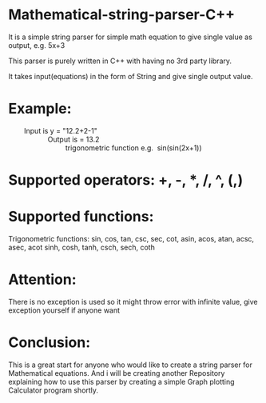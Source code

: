 # Mathematical-string-parser-C++
It is a simple string parser for simple math equation to give single value as output, e.g. 5x+3

This parser is purely written in C++ with having no 3rd party library. 

It takes input(equations) in the form of String and give single output value. 

# Example:
         Input is y = "12.2+2-1"                                                                                               
         Output is = 13.2                                                                                                              trigonometric function e.g.  sin(sin(2x+1))
         
# Supported operators: +, -, *, /, ^, (,) 

# Supported functions: 
Trigonometric functions: sin, cos, tan, csc, sec, cot, asin, acos, atan, acsc, asec, acot sinh, cosh, tanh, csch, sech, coth
                     
# Attention:
There is no exception is used so it might throw error with infinite value, give exception yourself if anyone want 

# Conclusion: 
This is a great start for anyone who would like to create a string parser for Mathematical equations. And i will be creating another Repository explaining how to use this parser by creating a simple Graph plotting Calculator program shortly. 
           
